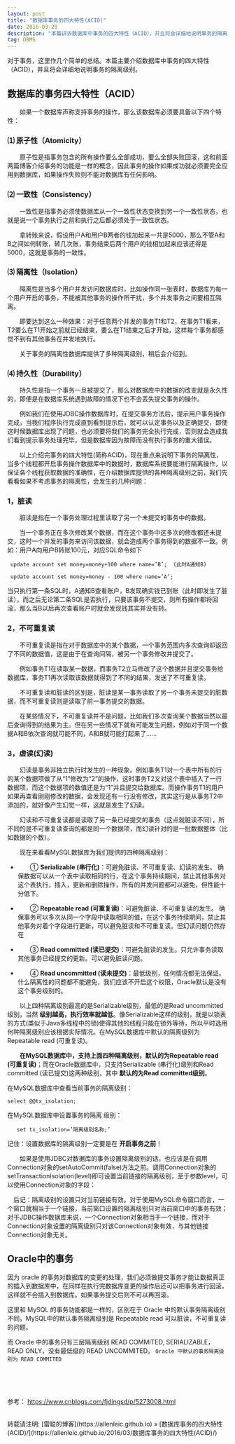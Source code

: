 ```yaml
---
layout: post
title: "数据库事务的四大特性(ACID)"
date: 2016-03-20
description: "本篇讲诉数据库中事务的四大特性（ACID），并且将会详细地说明事务的隔离级别。"
tag: DBMS
---
```




对于事务，这里作几个简单的总结。本篇主要介绍数据库中事务的四大特性（ACID），并且将会详细地说明事务的隔离级别。

## 数据库的事务四大特性（ACID）

　　如果一个数据库声称支持事务的操作，那么该数据库必须要具备以下四个特性：

### ⑴ 原子性（Atomicity）
　　原子性是指事务包含的所有操作要么全部成功，要么全部失败回滚，这和前面两篇博客介绍事务的功能是一样的概念，因此事务的操作如果成功就必须要完全应用到数据库，如果操作失败则不能对数据库有任何影响。

### ⑵ 一致性（Consistency）
　　一致性是指事务必须使数据库从一个一致性状态变换到另一个一致性状态，也就是说一个事务执行之前和执行之后都必须处于一致性状态。

　　拿转账来说，假设用户A和用户B两者的钱加起来一共是5000，那么不管A和B之间如何转账，转几次账，事务结束后两个用户的钱相加起来应该还得是5000，这就是事务的一致性。

### ⑶ 隔离性（Isolation）
　　隔离性是当多个用户并发访问数据库时，比如操作同一张表时，数据库为每一个用户开启的事务，不能被其他事务的操作所干扰，多个并发事务之间要相互隔离。

　　即要达到这么一种效果：对于任意两个并发的事务T1和T2，在事务T1看来，T2要么在T1开始之前就已经结束，要么在T1结束之后才开始，这样每个事务都感觉不到有其他事务在并发地执行。

　　关于事务的隔离性数据库提供了多种隔离级别，稍后会介绍到。

###  ⑷ 持久性（Durability）
　　持久性是指一个事务一旦被提交了，那么对数据库中的数据的改变就是永久性的，即便是在数据库系统遇到故障的情况下也不会丢失提交事务的操作。

　　例如我们在使用JDBC操作数据库时，在提交事务方法后，提示用户事务操作完成，当我们程序执行完成直到看到提示后，就可以认定事务以及正确提交，即使这时候数据库出现了问题，也必须要将我们的事务完全执行完成，否则就会造成我们看到提示事务处理完毕，但是数据库因为故障而没有执行事务的重大错误。

  

　　以上介绍完事务的四大特性(简称ACID)，现在重点来说明下事务的隔离性，当多个线程都开启事务操作数据库中的数据时，数据库系统要能进行隔离操作，以保证各个线程获取数据的准确性，在介绍数据库提供的各种隔离级别之前，我们先看看如果不考虑事务的隔离性，会发生的几种问题：

###  1，脏读
　　脏读是指在一个事务处理过程里读取了另一个未提交的事务中的数据。

　　当一个事务正在多次修改某个数据，而在这个事务中这多次的修改都还未提交，这时一个并发的事务来访问该数据，就会造成两个事务得到的数据不一致。例如：用户A向用户B转账100元，对应SQL命令如下
```
 update account set money=money+100 where name=’B’;  (此时A通知B)

 update account set money=money - 100 where name=’A’;
```
当只执行第一条SQL时，A通知B查看账户，B发现确实钱已到账（此时即发生了脏读），而之后无论第二条SQL是否执行，只要该事务不提交，则所有操作都将回滚，那么当B以后再次查看账户时就会发现钱其实并没有转。

### 2，不可重复读
　　不可重复读是指在对于数据库中的某个数据，一个事务范围内多次查询却返回了不同的数据值，这是由于在查询间隔，被另一个事务修改并提交了。

　　例如事务T1在读取某一数据，而事务T2立马修改了这个数据并且提交事务给数据库，事务T1再次读取该数据就得到了不同的结果，发送了不可重复读。

　　不可重复读和脏读的区别是，脏读是某一事务读取了另一个事务未提交的脏数据，而不可重复读则是读取了前一事务提交的数据。

　　在某些情况下，不可重复读并不是问题，比如我们多次查询某个数据当然以最后查询得到的结果为主。但在另一些情况下就有可能发生问题，例如对于同一个数据A和B依次查询就可能不同，A和B就可能打起来了……

### 3，虚读(幻读)
　　幻读是事务非独立执行时发生的一种现象。例如事务T1对一个表中所有的行的某个数据项做了从“1”修改为“2”的操作，这时事务T2又对这个表中插入了一行数据项，而这个数据项的数值还是为“1”并且提交给数据库。而操作事务T1的用户如果再查看刚刚修改的数据，会发现还有一行没有修改，其实这行是从事务T2中添加的，就好像产生幻觉一样，这就是发生了幻读。

　　幻读和不可重复读都是读取了另一条已经提交的事务（这点就脏读不同），所不同的是不可重复读查询的都是同一个数据项，而幻读针对的是一批数据整体（比如数据的个数）。

 

　　现在来看看MySQL数据库为我们提供的四种隔离级别：

- 　　① **Serializable (串行化)**：可避免脏读、不可重复读、幻读的发生。 确保数据可以从一个表中读取相同的行，在这个事务持续期间，禁止其他事务对这个表执行，插入，更新和删除操作，所有的并发问题都可以避免，但性能十分低下。  

- 　　② **Repeatable read (可重复读)**：可避免脏读、不可重复读的发生。 确保事务可以多次从同一个字段中读取相同的值，在这个事务持续期间，禁止其他事务对着个字段进行更新，可以避免脏读和不可重复读。但幻读问题仍然存在  

- 　　③ **Read committed (读已提交)**：可避免脏读的发生。只允许事务读取其他事务已经提交的更新。可以避免脏读问题。    

- 　　④ **Read uncommitted (读未提交)**：最低级别，任何情况都无法保证。什么隔离性的问题都不能避免，我们应该不开启这个权限，Oracle默认是没有这个事务级别的。  

 

　　以上四种隔离级别最高的是Serializable级别，最低的是Read uncommitted级别，当然 **级别越高，执行效率就越低**。像Serializable这样的级别，就是以锁表的方式(类似于Java多线程中的锁)使得其他的线程只能在锁外等待，所以平时选用何种隔离级别应该根据实际情况。在MySQL数据库中默认的隔离级别为Repeatable read (可重复读)。

　　**在MySQL数据库中，支持上面四种隔离级别，默认的为Repeatable read (可重复读)**；而在Oracle数据库中，只支持Serializable (串行化)级别和Read committed (读已提交)这两种级别，其中 **默认的为Read committed级别**。

在MySQL数据库中查看当前事务的隔离级别：  

`select @@tx_isolation;`    

在MySQL数据库中设置事务的隔离 级别：


```set  [glogal | session]  transaction isolation level 隔离级别名称;
   set tx_isolation=’隔离级别名称;’
```

记住：设置数据库的隔离级别一定要是在 **开启事务之前**！

　　如果是使用JDBC对数据库的事务设置隔离级别的话，也应该是在调用Connection对象的setAutoCommit(false)方法之前。调用Connection对象的setTransactionIsolation(level)即可设置当前链接的隔离级别，至于参数level，可以使用Connection对象的字段：

　后记：隔离级别的设置只对当前链接有效。对于使用MySQL命令窗口而言，一个窗口就相当于一个链接，当前窗口设置的隔离级别只对当前窗口中的事务有效；对于JDBC操作数据库来说，一个Connection对象相当于一个链接，而对于Connection对象设置的隔离级别只对该Connection对象有效，与其他链接Connection对象无关。

## Oracle中的事务
因为 oracle 的事务对数据库的变更的处理，我们必须做提交事务才能让数据真正的插入到数据库中，在同样在执行完数据库变更的操作后还可以把事务进行回滚，这样就不会插入到数据库。如果事务提交后则不可以再回滚。  

这里和 MySQL 的事务功能都是一样的，区别在于 Oracle 中的默认事务隔离级别不同，MySQL中的默认事务隔离级别是 Repeatable read 可以脏读，不可重复读的问题。  

而 Oracle 中的事务只有三层隔离级别 READ COMMITED, SERIALIZABLE， READ ONLY，没有最低级的 READ UNCOMMITED。 `Oracle 中默认的事务隔离级别为 READ COMMITED`  




<br/>
<br/>
<br/>


参考： https://www.cnblogs.com/fjdingsd/p/5273008.html

<br/>
转载请注明: [雷聪的博客](https://allenleic.github.io) » [数据库事务的四大特性(ACID)/](https://allenleic.github.io/2016/03/数据库事务的四大特性(ACID)/)
